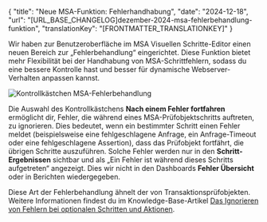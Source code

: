 {
  "title": "Neue MSA-Funktion: Fehlerhandhabung",
  "date": "2024-12-18",
  "url": "[URL_BASE_CHANGELOG]dezember-2024-msa-fehlerbehandlung-funktion",
  "translationKey": "[FRONTMATTER_TRANSLATIONKEY]"
}

Wir haben zur Benutzeroberfläche im MSA Visuellen Schritte-Editor einen neuen Bereich zur „Fehlerbehandlung“ eingerichtet. Diese Funktion bietet mehr Flexibilität bei der Handhabung von MSA-Schrittfehlern, sodass du eine bessere Kontrolle hast und besser für dynamische Webserver-Verhalten anpassen kannst.

![Kontrollkästchen MSA-Fehlerbehandlung]([LINK_URL_1])

Die Auswahl des Kontrollkästchens **Nach einem Fehler fortfahren** ermöglicht dir, Fehler, die während eines MSA-Prüfobjektschritts auftreten, zu ignorieren. Dies bedeutet, wenn ein bestimmter Schritt einen Fehler meldet (beispielsweise eine fehlgeschlagene Anfrage, ein Anfrage-Timeout oder eine fehlgeschlagene Assertion), dass das Prüfobjekt fortfährt, die übrigen Schritte auszuführen. Solche Fehler werden nur in den **Schritt-Ergebnissen** sichtbar und als „Ein Fehler ist während dieses Schritts aufgetreten“ angezeigt. Dies wir nicht in den Dashboards **Fehler Übersicht** oder in Berichten wiedergegeben.  

Diese Art der Fehlerbehandlung ähnelt der von Transaktionsprüfobjekten. Weitere Informationen findest du im Knowledge-Base-Artikel [Das Ignorieren von Fehlern bei optionalen Schritten und Aktionen]([LINK_URL_2]).

